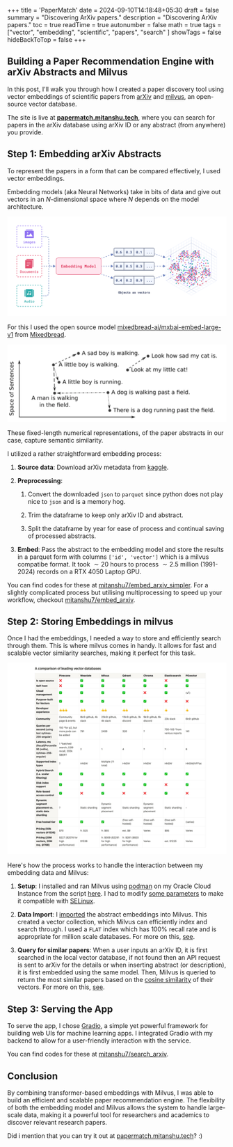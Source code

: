 +++
title = 'PaperMatch'
date = 2024-09-10T14:18:48+05:30
draft = false
summary = "Discovering ArXiv papers."
description = "Discovering ArXiv papers."
toc = true
readTime = true
autonumber = false
math = true
tags = ["vector", "embedding", "scientific", "papers", "search" ]
showTags = false
hideBackToTop = false
+++
## Building a Paper Recommendation Engine with arXiv Abstracts and Milvus

In this post, I'll walk you through how I created a paper discovery tool using vector embeddings of scientific papers from [arXiv](https://arxiv.org) and [milvus](https://milvus.io), an open-source vector database. 

The site is live at [**papermatch.mitanshu.tech**](https://papermatch.mitanshu.tech), where you can search for papers in the arXiv database using arXiv ID or any abstract (from anywhere) you provide. 

## Step 1: Embedding arXiv Abstracts

To represent the papers in a form that can be compared effectively, I used vector embeddings. 

Embedding models (aka Neural Networks) take in bits of data and give out vectors in an $N$-dimensional space where $N$ depends on the model architecture.

![how embeddings work](how_embeddings_work.jpg "Source: [qdrant](https://qdrant.tech/articles/what-are-embeddings/)")


For this I used the open source model [mixedbread-ai/mxbai-embed-large-v1](https://huggingface.co/mixedbread-ai/mxbai-embed-large-v1) from [Mixedbread](https://www.mixedbread.ai/docs/embeddings/mxbai-embed-large-v1).

![2d semantics](2d_semantics.webp "Source: [arXiv](https://arxiv.org/abs/1910.03375)")

These fixed-length numerical representations, of the paper abstracts in our case, capture semantic similarity. 

I utilized a rather straightforward embedding process:

1. **Source data**: Download arXiv metadata from [kaggle](https://www.kaggle.com/datasets/Cornell-University/arxiv).

2. **Preprocessing**: 

	1. Convert the downloaded `json` to `parquet` since python does not play nice to `json` and is a memory hog.

	2. Trim the dataframe to keep only arXiv ID and abstract. 

	3. Split the dataframe by year for ease of process and continual saving of processed abstracts.

3. **Embed**: Pass the abstract to the embedding model and store the results in a parquet form with columns `['id', 'vector']` which is a milvus compatibe format. It took $\sim 20$ hours to process $\sim 2.5$ million (1991-2024) records on a RTX 4050 Laptop GPU. 

You can find codes for these at [mitanshu7/embed_arxiv_simpler](https://github.com/mitanshu7/embed_arxiv_simpler). For a slightly complicated process but utilising multiprocessing to speed up your workflow, checkout [mitanshu7/embed_arxiv](https://github.com/mitanshu7/embed_arxiv).

## Step 2: Storing Embeddings in milvus

Once I had the embeddings, I needed a way to store and efficiently search through them. This is where milvus comes in handy. It allows for fast and scalable vector similarity searches, making it perfect for this task.

![Vector database comparision](vector-database-comparision.webp "Something that helped me choose milvus. Source: [Reddit](https://www.reddit.com/r/LangChain/comments/170jigz/my_strategy_for_picking_a_vector_database_a/)")

Here's how the process works to handle the interaction between my embedding data and Milvus:

1. **Setup**: I installed and ran Milvus using [podman](https://podman.io/) on my Oracle Cloud Instance from the script [here](https://milvus.io/docs/install_standalone-docker.md). I had to modify [some parameters](https://blog.ryanmartin.me/selinux-containers#heading-quick-fix-2) to make it compatible with [SELinux](https://www.redhat.com/sysadmin/user-namespaces-selinux-rootless-containers).
   
2. **Data Import**: I [imported](https://milvus.io/docs/import-data.md) the abstract embeddings into Milvus. This created a vector collection, which Milvus can efficiently index and search through. I used a `FLAT` index which has 100% recall rate and is appropriate for million scale databases. For more on this, [see](https://milvus.io/docs/index.md?tab=floating).

3. **Query for similar papers**: When a user inputs an arXiv ID, it is first searched in the local vector database, if not found then an API request is sent to arXiv for the details or when inserting abstract (or description), it is first embedded using the same model. Then, Milvus is queried to return the most similar papers based on the [cosine similarity](https://en.wikipedia.org/wiki/Cosine_similarity) of their vectors. For more on this, [see](https://milvus.io/docs/metric.md?tab=floating).

## Step 3: Serving the App

To serve the app, I chose [Gradio](https://www.gradio.app/), a simple yet powerful framework for building web UIs for machine learning apps. I integrated Gradio with my backend to allow for a user-friendly interaction with the service.

You can find codes for these at [mitanshu7/search_arxiv](https://github.com/mitanshu7/search_arxiv).

## Conclusion

By combining transformer-based embeddings with Milvus, I was able to build an efficient and scalable paper recommendation engine. The flexibility of both the embedding model and Milvus allows the system to handle large-scale data, making it a powerful tool for researchers and academics to discover relevant research papers.

Did i mention that you can try it out at [papermatch.mitanshu.tech](https://papermatch.mitanshu.tech)? :)


